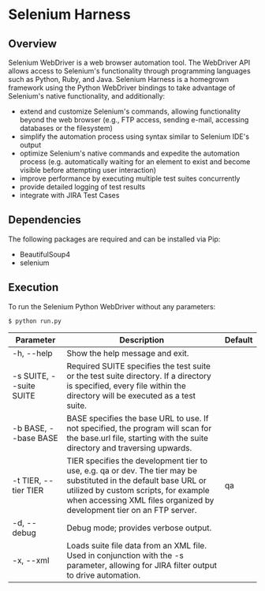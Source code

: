 # Selenium Harness #

## Overview ##

Selenium WebDriver is a web browser automation tool. The WebDriver API allows access to Selenium's functionality through programming languages such as Python, Ruby, and Java. Selenium Harness is a homegrown framework using the Python WebDriver bindings to take advantage of Selenium's native functionality, and additionally:

* extend and customize Selenium's commands, allowing functionality beyond the web browser (e.g., FTP access, sending e-mail, accessing databases or the filesystem)
* simplify the automation process using syntax similar to Selenium IDE's output 
* optimize Selenium's native commands and expedite the automation process (e.g. automatically waiting for an element to exist and become visible before attempting user interaction)
* improve performance by executing multiple test suites concurrently
* provide detailed logging of test results
* integrate with JIRA Test Cases

## Dependencies ##

The following packages are required and can be installed via Pip:

* BeautifulSoup4
* selenium

## Execution ##

To run the Selenium Python WebDriver without any parameters:

`$ python run.py`

<table>
    <thead>
        <th>Parameter</th>
        <th>Description</th>
        <th>Default</th>
    </thead>
    <tr>
        <td>-h, --help</td>
        <td>Show the help message and exit.</td>
        <td></td>
    </tr>
    <tr>
        <td>-s SUITE, --suite SUITE</td>
        <td>Required SUITE specifies the test suite or the test suite directory. If a directory is specified, every file within the directory will be executed as a test suite. </td>
        <td></td>
    </tr>
    <tr>
        <td>-b BASE, --base BASE</td>
        <td>BASE specifies the base URL to use. If not specified, the program will scan for the base.url file, starting with the suite directory and traversing upwards.</td>
        <td></td>
    </tr>
    <tr>
    <td>-t TIER, --tier TIER</td>
    <td>TIER specifies the development tier to use, e.g. qa or dev. The tier may be substituted in the default base URL or utilized by custom scripts, for example when accessing XML files organized by development tier on an FTP server.</td>
    <td>qa</td>
    </tr>
    <tr>
        <td>-d, --debug </td>
        <td>Debug mode; provides verbose output.    </td>
        <td></td>
    </tr>
    <tr>
        <td>-x, --xml</td>
        <td>Loads suite file data from an XML file. Used in conjunction with the -s parameter, allowing for JIRA filter output to drive automation. </td>
        <td></td>
    </tr>
</table>

